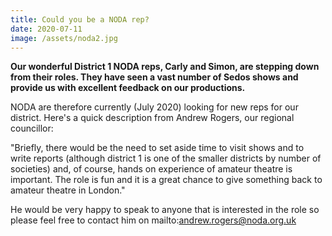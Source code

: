 ```yaml
---
title: Could you be a NODA rep?
date: 2020-07-11
image: /assets/noda2.jpg
---
```

**Our wonderful District 1 NODA reps, Carly and Simon, are stepping down from their roles. They have seen a vast number of Sedos shows and provide us with excellent feedback on our productions.**

NODA are therefore currently (July 2020) looking for new reps for our district. Here's a quick description from Andrew Rogers, our regional councillor:

"Briefly, there would be the need to set aside time to visit shows and to write reports (although district 1 is one of the smaller districts by number of societies) and, of course, hands on experience of amateur theatre is important. The role is fun and it is a great chance to give something back to amateur theatre in London."

He would be very happy to speak to anyone that is interested in the role so please feel free to contact him on mailto:andrew.rogers@noda.org.uk